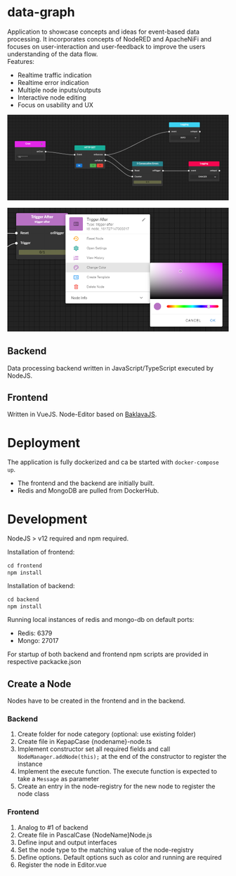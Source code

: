 # data-graph

Application to showcase concepts and ideas for event-based data processing.
It incorporates concepts of NodeRED and ApacheNiFi and focuses on user-interaction and user-feedback to improve the users understanding of the data flow.  
Features:
* Realtime traffic indication
* Realtime error indication
* Multiple node inputs/outputs
* Interactive node editing
* Focus on usability and UX
 
![example](docs/img/5cons.gif)

![context-menu](docs/img/contextmenu.png)




## Backend
Data processing backend written in JavaScript/TypeScript executed by NodeJS.
## Frontend
Written in VueJS.
Node-Editor based on [BaklavaJS](https://github.com/newcat/baklavajs).


# Deployment

The application is fully dockerized and ca be started with ```docker-compose up```.
* The frontend and the backend are initially built. 
* Redis and MongoDB are pulled from DockerHub.


# Development

NodeJS > v12 required and npm required.

Installation of frontend:
```
cd frontend
npm install
```

Installation of backend:
```
cd backend
npm install
```

Running local instances of redis and mongo-db on default ports:
* Redis: 6379
* Mongo: 27017

For startup of both backend and frontend npm scripts are provided in respective packacke.json

## Create a Node

Nodes have to be created in the frontend and in the backend.

### Backend

1. Create folder for node category (optional: use existing folder)
2. Create file in KepapCase {nodename}-node.ts
3. Implement constructor set all required fields and call ```NodeManager.addNode(this);```  at the end of the constructor to register the instance
5. Implement the execute function. The execute function is expected to take a ```Message``` as parameter
6. Create an entry in the node-registry for the new node to register the node class

### Frontend

1. Analog to #1 of backend
2. Create file in PascalCase {NodeName}Node.js
3. Define input and output interfaces
4. Set the node type to the matching value of the node-registry
5. Define options. Default options such as color and running are required
6. Register the node in Editor.vue

